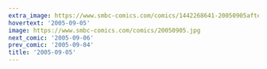 ```yaml
---
extra_image: https://www.smbc-comics.com/comics/1442268641-20050905after.png
hovertext: '2005-09-05'
image: https://www.smbc-comics.com/comics/20050905.jpg
next_comic: '2005-09-06'
prev_comic: '2005-09-04'
title: '2005-09-05'
---
```


